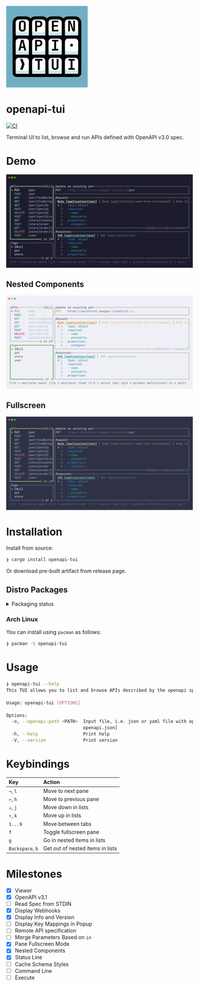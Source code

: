 ![logo](static/logo.png)
# openapi-tui

[![CI](https://github.com/zaghaghi/openapi-tui/workflows/CI/badge.svg)](https://github.com/zaghaghi/openapi-tui/actions)

Terminal UI to list, browse and run APIs defined with OpenAPI v3.0 spec.

# Demo
![demo](static/demo.gif)

## Nested Components
![nested-refrences](static/nested-refs.gif)

## Fullscreen
![fullscreen](static/fullscreen.gif)

# Installation
Install from source:
```bash
❯ cargo install openapi-tui
```
Or download pre-built artifact from release page.

## Distro Packages

<details>
  <summary>Packaging status</summary>

[![Packaging status](https://repology.org/badge/vertical-allrepos/openapi-tui.svg)](https://repology.org/project/openapi-tui/versions)

</details>

### Arch Linux

You can install using `pacman` as follows:

```bash
❯ pacman -S openapi-tui
```

# Usage
```bash
❯ openapi-tui --help
This TUI allows you to list and browse APIs described by the openapi specification.

Usage: openapi-tui [OPTIONS]

Options:
  -o, --openapi-path <PATH>  Input file, i.e. json or yaml file with openapi specification [default:
                             openapi.json]
  -h, --help                 Print help
  -V, --version              Print version
```

# Keybindings

| Key | Action|
|:----|:-----|
| `→`, `l`| Move to next pane |
| `←`, `h` | Move to previous pane |
| `↓`, `j` | Move down in lists |
| `↑`, `k` | Move up in lists |
| `1...9` | Move between tabs |
| `f` | Toggle fullscreen pane|
| `g` | Go in nested items in lists|
| `Backspace`, `b` | Get out of nested items in lists|


# Milestones
- [X] Viewer
- [X] OpenAPI v3.1
- [ ] Read Spec from STDIN
- [X] Display Webhooks
- [X] Display Info and Version 
- [ ] Display Key Mappings in Popup
- [ ] Remote API specification
- [ ] Merge Parameters Based on `in`
- [X] Pane Fullscreen Mode
- [X] Nested Components
- [X] Status Line
- [ ] Cache Schema Styles
- [ ] Command Line
- [ ] Execute 
